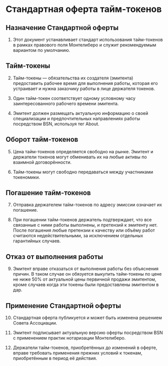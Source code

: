 # Стандартная оферта тайм-токенов

## Назначение Стандартной оферты

1. Этот документ устанавливает стандарт использования тайм-токенов в рамках правового поля Монтелиберо и служит рекомендуемым вариантом по умолчанию.

## Тайм-токены

2. Тайм-токены — обязательства их создателя (эмитента) предоставить рабочее время для выполнения работы, которая его устраивает и нужна заказчику работы в лице держателя токенов.

3. Один тайм-токен соответствует одному условному часу заинтересованного рабочего времени эмитента.

4. Эмитент должен размещать актуальную информацию о своей специализации и предпочтительных направлениях работы посредством BSN, используя тег About.

## Оборот тайм-токенов

5. Цена тайм-токенов определяется свободно на рынке. Эмитент и держатели токенов могут обменивать их на любые активы по взаимной договорённости.

6. Тайм-токены могут свободно передаваться между участниками токеномики.

## Погашение тайм-токенов

7. Отправка держателем тайм-токенов по адресу эмиссии означает их погашение.

8. При погашении тайм-токенов держатель подтверждает, что все связанные с ними работы выполнены, и претензий к эмитенту нет. После погашения любые претензии к качеству или объёму работ считаются недействительными, за исключением отдельных гарантийных случаев.

## Отказ от выполнения работы

9. Эмитент вправе отказаться от выполнения работы без объяснения причин. В таком случае он обязуется выкупить тайм-токены по цене не ниже 50% от актуальной цены первичной продажи эмитентом, кроме случаев когда эти токены были предоставлены эмитентом в дар.

## Применение Стандартной оферты

10. Стандартная оферта публикуется и может быть изменена решением Совета Ассоциации.

11. Эмитент подписывает актуальную версию оферты посредством BSN с применением практик нотаризации Монтелиберо.

12. Держатели тайм-токенов, приобретённых до изменений в оферте, вправе требовать применения прежних условий к токенам, приобретённым в период её действия.
